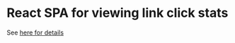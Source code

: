 # React SPA for viewing link click stats
See [here for details](https://github.com/Eightyeightdays/click-logger)


